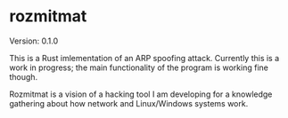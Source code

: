 # rozmitmat

Version: 0.1.0

This is a Rust imlementation of an ARP spoofing attack.
Currently this is a work in progress; the main functionality of the program is working fine though.

Rozmitmat is a vision of a hacking tool I am developing for a knowledge gathering about how network and Linux/Windows systems work.
